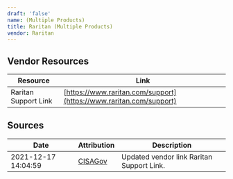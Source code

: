 ```yaml
---
draft: 'false'
name: (Multiple Products)
title: Raritan (Multiple Products)
vendor: Raritan
---
```


## Vendor Resources
| Resource | Link |
| --- | --- |
| Raritan Support Link | [https://www.raritan.com/support](https://www.raritan.com/support) |



## Sources
| Date | Attribution | Description |
| --- | --- | --- |
| 2021-12-17 14:04:59 | [CISAGov](https://raw.githubusercontent.com/cisagov/log4j-affected-db/develop/README.md) | Updated vendor link Raritan Support Link.  |
